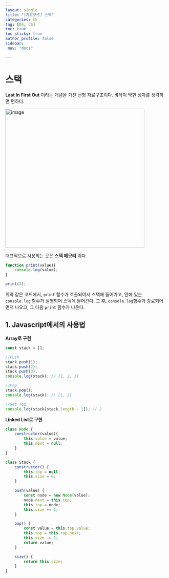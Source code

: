 ```yaml
---
layout: single
title: "[자료구조] 스택"
categories: CS
tag: [DS, CS]
toc: true
toc_sticky: true
author_profile: false
sidebar:
 nav: "docs"

---
```


# 스택

**Last In First Out** 이라는 개념을 가진 선형 자료구조이다. 바닥이 막힌 상자를 생각하면 편하다.

<img width="434" alt="image" src="https://user-images.githubusercontent.com/83194164/226091677-3c93f856-559e-4227-b641-82cc321d80cd.png">

대표적으로 사용되는 곳은 **스택 메모리** 이다. 

```js
function print(value){
    console.log(value);
}

print(3);
```

위와 같은 코드에서, `print` 함수가 호출되어서 스택에 들어가고, 안에 있는 `console.log` 함수가 실행되어 스택에 들어간다. 그 후, `console.log`함수가 종료되어 먼저 나오고, 그 다음 `print` 함수가 나온다.

## 1. Javascript에서의 사용법

**Array로 구현**

```js
const stack = [];

//Push
stack.push(1);
stack.push(2);
stack.push(3);
console.log(stack); // [1, 2, 3]

//Pop
stack.pop();
console.log(stack); // [1, 2]

//Get Top
console.log(stack[stack.length - 1]); // 2
```

**Linked List로 구현**

```js
class Node {
    constructor(value){
        this.value = value;
        this.next = null;
    }
}

class Stack {
    constructor() {
        this.top = null;
        this.size = 0;
    }

    push(value) {
        const node = new Node(value);
        node.next = this.top;
        this.top = node;
        this.size += 1;
    }

    pop() {
        const value = this.top.value;
        this.top = this.top.next;
        this.size -= 1;
        return value;
    }

    size() {
        return this.size;
    }
}
```
